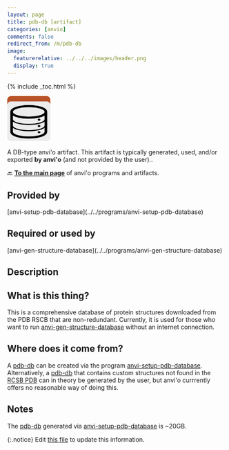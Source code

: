 ```yaml
---
layout: page
title: pdb-db [artifact]
categories: [anvio]
comments: false
redirect_from: /m/pdb-db
image:
  featurerelative: ../../../images/header.png
  display: true
---
```



{% include _toc.html %}


<img src="../../images/icons/DB.png" alt="DB" style="width:100px; border:none" />

A DB-type anvi'o artifact. This artifact is typically generated, used, and/or exported **by anvi'o** (and not provided by the user)..

🔙 **[To the main page](../../)** of anvi'o programs and artifacts.

## Provided by


<p style="text-align: left" markdown="1"><span class="artifact-p">[anvi-setup-pdb-database](../../programs/anvi-setup-pdb-database)</span></p>


## Required or used by


<p style="text-align: left" markdown="1"><span class="artifact-r">[anvi-gen-structure-database](../../programs/anvi-gen-structure-database)</span></p>


## Description


## What is this thing?  

This is a comprehensive database of protein structures downloaded from the PDB RSCB that are non-redundant. Currently, it is used for those who want to run <span class="artifact-n">[anvi-gen-structure-database](/software/anvio/help/main/programs/anvi-gen-structure-database)</span> without an internet connection.


## Where does it come from?  

A <span class="artifact-n">[pdb-db](/software/anvio/help/main/artifacts/pdb-db)</span> can be created via the program <span class="artifact-n">[anvi-setup-pdb-database](/software/anvio/help/main/programs/anvi-setup-pdb-database)</span>. Alternatively, a <span class="artifact-n">[pdb-db](/software/anvio/help/main/artifacts/pdb-db)</span> that contains custom structures not found in the [RCSB PDB](https://www.rcsb.org/) can in theory be generated by the user, but anvi'o currrently offers no reasonable way of doing this.


## Notes 

The <span class="artifact-n">[pdb-db](/software/anvio/help/main/artifacts/pdb-db)</span> generated via <span class="artifact-n">[anvi-setup-pdb-database](/software/anvio/help/main/programs/anvi-setup-pdb-database)</span> is ~20GB.  



{:.notice}
Edit [this file](https://github.com/merenlab/anvio/tree/master/anvio/docs/artifacts/pdb-db.md) to update this information.

